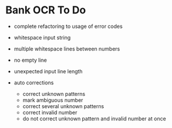 # Bank OCR To Do

* complete refactoring to usage of error codes

* whitespace input string
* multiple whitespace lines between numbers
* no empty line
* unexpected input line length
* auto corrections
    * correct unknown patterns
    * mark ambiguous number
    * correct several unknown patterns
    * correct invalid number
    * do not correct unknown pattern and invalid number at once

